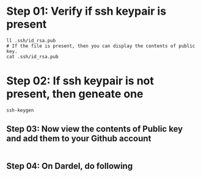 # Step 01: Verify if ssh keypair is present
```
ll .ssh/id_rsa.pub
# If the file is present, then you can display the contents of public key.
cat .ssh/id_rsa.pub
```
# Step 02: If ssh keypair is not present, then geneate one
```
ssh-keygen
```

## Step 03: Now view the contents of Public key and add them to your Github account

```
```

## Step 04: On Dardel, do following

```

```
